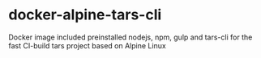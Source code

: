 # docker-alpine-tars-cli
Docker image included preinstalled nodejs, npm, gulp and tars-cli for the fast CI-build tars project based on Alpine Linux
